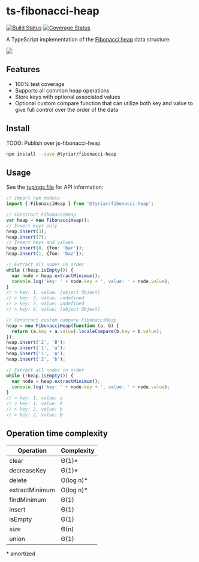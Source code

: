 # ts-fibonacci-heap

[![Build Status](https://api.travis-ci.org/gwtw/ts-fibonacci-heap.svg?branch=master)](http://travis-ci.org/gwtw/ts-fibonacci-heap)
[![Coverage Status](https://coveralls.io/repos/github/gwtw/ts-fibonacci-heap/badge.svg?branch=master)](https://coveralls.io/github/gwtw/ts-fibonacci-heap?branch=master)

A TypeScript implementation of the [Fibonacci heap](http://www.growingwiththeweb.com/data-structures/fibonacci-heap/overview/) data structure.

![](http://www.growingwiththeweb.com/images/data-structures/fibonacci-heap/fibonacci-heap.svg)

## Features

- 100% test coverage
- Supports all common heap operations
- Store keys with optional associated values
- Optional custom compare function that can utilize both key and value to give full control over the order of the data

## Install

TODO: Publish over js-fibonacci-heap

```bash
npm install --save @tyriar/fibonacci-heap
```

## Usage

See the [typings file](./typings/fibonacci-heap.d.ts) for API information:

```typescript
// Import npm module
import { FibonacciHeap } from '@tyriar/fibonacci-heap';

// Construct FibonacciHeap
var heap = new FibonacciHeap();
// Insert keys only
heap.insert(3);
heap.insert(7);
// Insert keys and values
heap.insert(8, {foo: 'bar'});
heap.insert(1, {foo: 'baz'});

// Extract all nodes in order
while (!heap.isEmpty()) {
  var node = heap.extractMinimum();
  console.log('key: ' + node.key + ', value: ' + node.value);
}
// > key: 1, value: [object Object]
// > key: 3, value: undefined
// > key: 7, value: undefined
// > key: 8, value: [object Object]

// Construct custom compare FibonacciHeap
heap = new FibonacciHeap(function (a, b) {
  return (a.key + a.value).localeCompare(b.key + b.value);
});
heap.insert('2', 'B');
heap.insert('1', 'a');
heap.insert('1', 'A');
heap.insert('2', 'b');

// Extract all nodes in order
while (!heap.isEmpty()) {
  var node = heap.extractMinimum();
  console.log('key: ' + node.key + ', value: ' + node.value);
}
// > key: 1, value: a
// > key: 1, value: A
// > key: 2, value: b
// > key: 2, value: B
```

## Operation time complexity

| Operation      | Complexity |
| -------------- | ---------- |
| clear          | Θ(1)\*     |
| decreaseKey    | Θ(1)\*     |
| delete         | O(log n)\* |
| extractMinimum | O(log n)\* |
| findMinimum    | Θ(1)       |
| insert         | Θ(1)       |
| isEmpty        | Θ(1)       |
| size           | Θ(n)       |
| union          | Θ(1)       |

\* amortized
